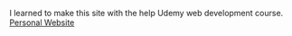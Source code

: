 I learned to make this site with the help Udemy web development course.
<a href="https://ruu2210.github.io/PersonalWebsite/">Personal Website</a>
